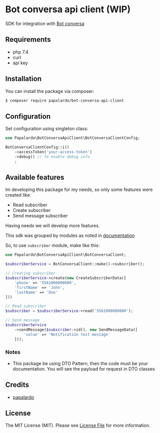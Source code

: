 # Bot conversa api client (WIP)

SDK for integration with [Bot conversa](https://app.botconversa.com.br/)

## Requirements
- php 7.4
- curl
- api key

## Installation

You can install the package via composer:

```bash
$ composer require papalardo/bot-conversa-api-client
```

## Configuration

Set configuration using singleton class:

```php
use Papalardo\BotConversaApiClient\BotConversaClientConfig;

BotConversaClientConfig::i()
    ->accessToken('your-access-token')
    ->debug() // To enable debug info
    ;
```

## Available features
Im developing this package for my needs, so only some features were created like:

- Read subscriber
- Create subscriber
- Send message subscriber

Having needs we will develop more features. 

This sdk was grouped by modules as noted in [documentation](https://backend.botconversa.com.br/swagger/)

So, to use ```subscriber``` module, make like this:

```php
use Papalardo\BotConversaApiClient\BotConversaClient;

$subscriberService = BotConversaClient::make()->subscriber();

// Creating subscriber
$subscriberService->create(new CreateSubscriberData([
    'phone' => '5561000000000',
    'firstName' => 'John',
    'lastName' => 'Doe'
]))

// Read subscriber
$subscriber = $subscriberService->read('5561000000000');

// Send message
$subscriberService
    ->sendMessage($subscriber->id(), new SendMessageData([
        'value' => 'Notification test message'
    ]));
```

### Notes
- This package be using DTO Pattern, then the code must be your documentation. You will see the payload for request in DTO classes

## Credits

- [papalardo](https://github.com/papalardo)

## License

The MIT License (MIT). Please see [License File](LICENSE.md) for more information.
